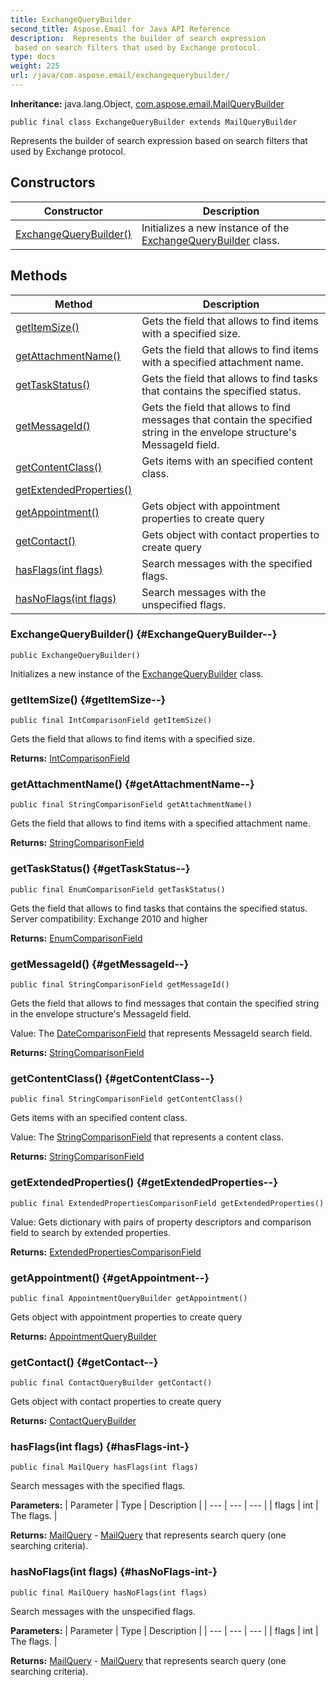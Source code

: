 ```yaml
---
title: ExchangeQueryBuilder
second_title: Aspose.Email for Java API Reference
description:  Represents the builder of search expression
 based on search filters that used by Exchange protocol.
type: docs
weight: 225
url: /java/com.aspose.email/exchangequerybuilder/
---
```

**Inheritance:**
java.lang.Object, [com.aspose.email.MailQueryBuilder](../../com.aspose.email/mailquerybuilder)
```
public final class ExchangeQueryBuilder extends MailQueryBuilder
```

Represents the builder of search expression based on search filters that used by Exchange protocol.
## Constructors

| Constructor | Description |
| --- | --- |
| [ExchangeQueryBuilder()](#ExchangeQueryBuilder--) | Initializes a new instance of the [ExchangeQueryBuilder](../../com.aspose.email/exchangequerybuilder) class. |
## Methods

| Method | Description |
| --- | --- |
| [getItemSize()](#getItemSize--) | Gets the field that allows to find items with a specified size. |
| [getAttachmentName()](#getAttachmentName--) | Gets the field that allows to find items with a specified attachment name. |
| [getTaskStatus()](#getTaskStatus--) | Gets the field that allows to find tasks that contains the specified status. |
| [getMessageId()](#getMessageId--) | Gets the field that allows to find messages that contain the specified string in the envelope structure's MessageId field. |
| [getContentClass()](#getContentClass--) | Gets items with an specified content class. |
| [getExtendedProperties()](#getExtendedProperties--) |  |
| [getAppointment()](#getAppointment--) | Gets object with appointment properties to create query |
| [getContact()](#getContact--) | Gets object with contact properties to create query |
| [hasFlags(int flags)](#hasFlags-int-) | Search messages with the specified flags. |
| [hasNoFlags(int flags)](#hasNoFlags-int-) | Search messages with the unspecified flags. |
### ExchangeQueryBuilder() {#ExchangeQueryBuilder--}
```
public ExchangeQueryBuilder()
```


Initializes a new instance of the [ExchangeQueryBuilder](../../com.aspose.email/exchangequerybuilder) class.

### getItemSize() {#getItemSize--}
```
public final IntComparisonField getItemSize()
```


Gets the field that allows to find items with a specified size.

**Returns:**
[IntComparisonField](../../com.aspose.email/intcomparisonfield)
### getAttachmentName() {#getAttachmentName--}
```
public final StringComparisonField getAttachmentName()
```


Gets the field that allows to find items with a specified attachment name.

**Returns:**
[StringComparisonField](../../com.aspose.email/stringcomparisonfield)
### getTaskStatus() {#getTaskStatus--}
```
public final EnumComparisonField getTaskStatus()
```


Gets the field that allows to find tasks that contains the specified status. Server compatibility: Exchange 2010 and higher

**Returns:**
[EnumComparisonField](../../com.aspose.email/enumcomparisonfield)
### getMessageId() {#getMessageId--}
```
public final StringComparisonField getMessageId()
```


Gets the field that allows to find messages that contain the specified string in the envelope structure's MessageId field.

Value: The [DateComparisonField](../../com.aspose.email/datecomparisonfield) that represents MessageId search field.

**Returns:**
[StringComparisonField](../../com.aspose.email/stringcomparisonfield)
### getContentClass() {#getContentClass--}
```
public final StringComparisonField getContentClass()
```


Gets items with an specified content class.

Value: The [StringComparisonField](../../com.aspose.email/stringcomparisonfield) that represents a content class.

**Returns:**
[StringComparisonField](../../com.aspose.email/stringcomparisonfield)
### getExtendedProperties() {#getExtendedProperties--}
```
public final ExtendedPropertiesComparisonField getExtendedProperties()
```


Value: Gets dictionary with pairs of property descriptors and comparison field to search by extended properties.

**Returns:**
[ExtendedPropertiesComparisonField](../../com.aspose.email/extendedpropertiescomparisonfield)
### getAppointment() {#getAppointment--}
```
public final AppointmentQueryBuilder getAppointment()
```


Gets object with appointment properties to create query

**Returns:**
[AppointmentQueryBuilder](../../com.aspose.email/appointmentquerybuilder)
### getContact() {#getContact--}
```
public final ContactQueryBuilder getContact()
```


Gets object with contact properties to create query

**Returns:**
[ContactQueryBuilder](../../com.aspose.email/contactquerybuilder)
### hasFlags(int flags) {#hasFlags-int-}
```
public final MailQuery hasFlags(int flags)
```


Search messages with the specified flags.

**Parameters:**
| Parameter | Type | Description |
| --- | --- | --- |
| flags | int | The flags. |

**Returns:**
[MailQuery](../../com.aspose.email/mailquery) - [MailQuery](../../com.aspose.email/mailquery) that represents search query (one searching criteria).
### hasNoFlags(int flags) {#hasNoFlags-int-}
```
public final MailQuery hasNoFlags(int flags)
```


Search messages with the unspecified flags.

**Parameters:**
| Parameter | Type | Description |
| --- | --- | --- |
| flags | int | The flags. |

**Returns:**
[MailQuery](../../com.aspose.email/mailquery) - [MailQuery](../../com.aspose.email/mailquery) that represents search query (one searching criteria).
